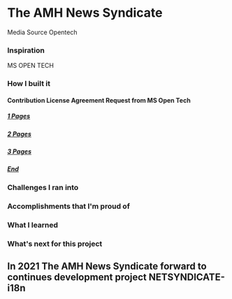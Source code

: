 # The AMH News Syndicate 
Media Source Opentech
### Inspiration  
MS OPEN TECH
### How I built it  
#### Contribution License Agreement Request from MS Open Tech 
##### [1 Pages](https://app.docusign.com/api/accounts/f8696332-1dd5-454a-bccd-0fb36730a287/envelopes/2bb7f2dc-aba9-4d26-b26e-0015861cfb06/documents/1/pages/f29341c4-ed83-41bd-a1f2-a9eb3e5848c1/page_image?dpi=150&cache_token=f29341c4-ed83-41bd-a1f2-a9eb3e5848c1)
##### [2 Pages](https://app.docusign.com/api/accounts/f8696332-1dd5-454a-bccd-0fb36730a287/envelopes/2bb7f2dc-aba9-4d26-b26e-0015861cfb06/documents/1/preview/CLA.pdf#page=2)
##### [3 Pages](https://app.docusign.com/api/accounts/f8696332-1dd5-454a-bccd-0fb36730a287/envelopes/2bb7f2dc-aba9-4d26-b26e-0015861cfb06/documents/1/preview/CLA.pdf#page=3)
##### [End](https://app.docusign.com/api/accounts/f8696332-1dd5-454a-bccd-0fb36730a287/envelopes/2bb7f2dc-aba9-4d26-b26e-0015861cfb06/documents/1/preview/CLA.pdf#page=4)
### Challenges I ran into  
### Accomplishments that I'm proud of  
### What I learned  
### What's next for this project 

## In 2021 The AMH News Syndicate forward to continues development project NETSYNDICATE-i18n
 
